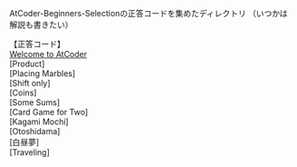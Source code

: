 AtCoder-Beginners-Selectionの正答コードを集めたディレクトリ
（いつかは解説も書きたい）

【正答コード】  <br>
[Welcome to AtCoder](https://github.com/Taka0007/AtCoder/blob/main/ABS/ABS-001.py)   <br>
[Product]    <br>
[Placing Marbles]    <br>
[Shift only]      <br>
[Coins]         <br>
[Some Sums]      <br>
[Card Game for Two]      <br>
[Kagami Mochi]      <br>
[Otoshidama]     <br>
[白昼夢]      <br>
[Traveling]    <br>
